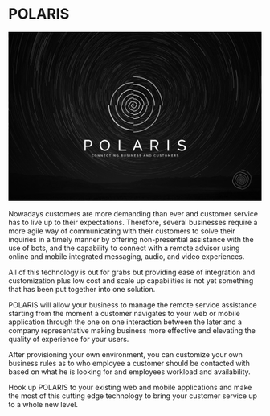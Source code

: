 # POLARIS
<img src="https://github.com/RenzoMarchena/Polaris/blob/master/images/Polaris.jpg" alt="Polaris logo"/>

Nowadays customers are more demanding than ever and customer service has to live up to their expectations. Therefore, several businesses require a more agile way of communicating with their customers to solve their inquiries in a timely manner by offering non-presential assistance with the use of bots, and the capability to connect with a remote advisor using online and mobile integrated messaging, audio, and video experiences.
 
All of this technology is out for grabs but providing ease of integration and customization plus low cost and scale up capabilities is not yet something that has been put together into one solution.
 
POLARIS will allow your business to manage the remote service assistance starting from the moment a customer navigates to your web or mobile application through the one on one interaction between the later and a company representative making business more effective and elevating the quality of experience for your users.

After provisioning your own environment, you can customize your own business rules as to who employee a customer should be contacted with based on what he is looking for and employees workload and availability.

Hook up POLARIS to your existing web and mobile applications and make the most of this cutting edge technology to bring your customer service up to a whole new level.
